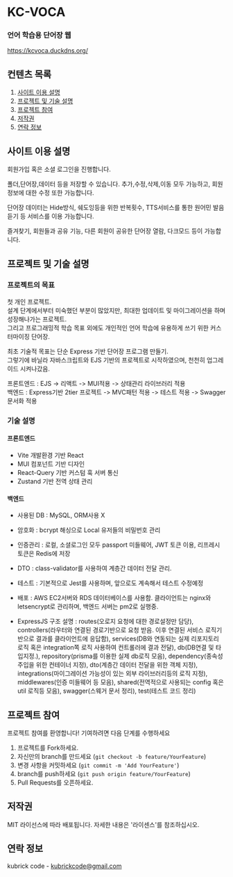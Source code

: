 # KC-VOCA

### 언어 학습용 단어장 웹

https://kcvoca.duckdns.org/

## 컨텐츠 목록

1. [사이트 이용 설명](#사이트-이용-설명)
2. [프로젝트 및 기술 설명](#프로젝트-및-기술-설명)
3. [프로젝트 참여](#프로젝트-참여)
4. [저작권](#저작권)
5. [연락 정보](#연락-정보)

## 사이트 이용 설명

회원가입 혹은 소셜 로그인을 진행합니다.<br/>

폴더,단어장,데이터 등을 저장할 수 있습니다. 추가,수정,삭제,이동 모두 가능하고, 회원정보에 대한 수정 또한 가능합니다.<br/>

단어장 데이터는 Hide방식, 쉐도잉등을 위한 반복횟수, TTS서비스를 통한 원어민 발음 듣기 등 서비스를 이용 가능합니다.<br/>

즐겨찾기, 회원들과 공유 기능, 다른 회원이 공유한 단어장 열람, 다크모드 등이 가능합니다.<br/>

## 프로젝트 및 기술 설명

### 프로젝트의 목표

첫 개인 프로젝트.<br/>
설계 단계에서부터 미숙했던 부분이 많았지만, 최대한 업데이트 및 마이그레이션을 하며 성장해나가는 프로젝트.<br/>
그리고 프로그래밍적 학습 목표 외에도 개인적인 언어 학습에 유용하게 쓰기 위한 커스터마이징 단어장.<br/>

최초 기술적 목표는 단순 Express 기반 단어장 프로그램 만들기.<br/>
그렇기에 바닐라 자바스크립트와 EJS 기반의 프로젝트로 시작하였으며, 천천히 업그레이드 시켜나갔음.<br/>

프론트엔드 : EJS -> 리액트 -> MUI적용 -> 상태관리 라이브러리 적용<br/>
백엔드 : Express기반 2tier 프로젝트 -> MVC패턴 적용 -> 테스트 적용 -> Swagger 문서화 적용

### 기술 설명

#### 프론트엔드

- Vite 개발환경 기반 React
- MUI 컴포넌트 기반 디자인
- React-Query 기반 커스텀 훅 서버 통신
- Zustand 기반 전역 상태 관리

#### 백엔드

- 사용된 DB : MySQL, ORM사용 X

- 암호화 : bcrypt 해싱으로 Local 유저들의 비밀번호 관리

- 인증관리 : 로컬, 소셜로그인 모두 passport 미들웨어, JWT 토큰 이용, 리프레시 토큰은 Redis에 저장

- DTO : class-validator를 사용하여 계층간 데이터 전달 관리.

- 테스트 : 기본적으로 Jest를 사용하며, 앞으로도 계속해서 테스트 수정예정

- 배포 : AWS EC2서버와 RDS 데이터베이스를 사용함. 클라이언트는 nginx와 letsencrypt로 관리하며, 백엔드 서버는 pm2로 실행중.

- ExpressJS 구조 설명 : routes(오로지 요청에 대한 경로설정만 담당), controllers(라우터와 연결된 경로기반으로 요청 받음. 이후 연결된 서비스 로직기반으로 결과를 클라이언트에 응답함), services(DB와 연동되는 실제 리포지토리 로직 혹은 integration쪽 로직 사용하여 컨트롤러에 결과 전달), db(DB연결 및 타입지정.), repository(prisma를 이용한 실제 db로직 모음), dependency(종속성 주입을 위한 컨테이너 지정), dto(계층간 데이터 전달을 위한 객체 지정), integrations(마이그레이션 가능성이 있는 외부 라이브러리등의 로직 지정), middlewares(인증 미들웨어 등 모음), shared(전역적으로 사용되는 config 혹은 util 로직등 모음), swagger(스웨거 문서 정리), test(테스트 코드 정리)

## 프로젝트 참여

프로젝트 참여를 환영합니다! 기여하려면 다음 단계를 수행하세요

1. 프로젝트를 Fork하세요.
2. 자신만의 branch를 만드세요 (`git checkout -b feature/YourFeature`)
3. 변경 사항을 커밋하세요 (`git commit -m 'Add YourFeature'`)
4. branch를 push하세요 (`git push origin feature/YourFeature`)
5. Pull Requests를 오픈하세요.

## 저작권

MIT 라이선스에 따라 배포됩니다. 자세한 내용은 '라이센스'를 참조하십시오.

## 연락 정보

kubrick code - kubrickcode@gmail.com
